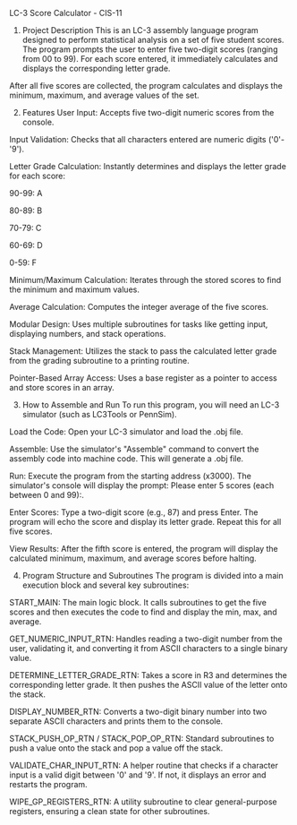 LC-3 Score Calculator - CIS-11
1. Project Description
This is an LC-3 assembly language program designed to perform statistical analysis on a set of five student scores. The program prompts the user to enter five two-digit scores (ranging from 00 to 99). For each score entered, it immediately calculates and displays the corresponding letter grade.

After all five scores are collected, the program calculates and displays the minimum, maximum, and average values of the set.

2. Features
User Input: Accepts five two-digit numeric scores from the console.

Input Validation: Checks that all characters entered are numeric digits ('0'-'9').

Letter Grade Calculation: Instantly determines and displays the letter grade for each score:

90-99: A

80-89: B

70-79: C

60-69: D

0-59: F

Minimum/Maximum Calculation: Iterates through the stored scores to find the minimum and maximum values.

Average Calculation: Computes the integer average of the five scores.

Modular Design: Uses multiple subroutines for tasks like getting input, displaying numbers, and stack operations.

Stack Management: Utilizes the stack to pass the calculated letter grade from the grading subroutine to a printing routine.

Pointer-Based Array Access: Uses a base register as a pointer to access and store scores in an array.

3. How to Assemble and Run
To run this program, you will need an LC-3 simulator (such as LC3Tools or PennSim).

Load the Code: Open your LC-3 simulator and load the .obj file.

Assemble: Use the simulator's "Assemble" command to convert the assembly code into machine code. This will generate a .obj file.

Run: Execute the program from the starting address (x3000). The simulator's console will display the prompt: Please enter 5 scores (each between 0 and 99):.

Enter Scores: Type a two-digit score (e.g., 87) and press Enter. The program will echo the score and display its letter grade. Repeat this for all five scores.

View Results: After the fifth score is entered, the program will display the calculated minimum, maximum, and average scores before halting.

4. Program Structure and Subroutines
The program is divided into a main execution block and several key subroutines:

START_MAIN: The main logic block. It calls subroutines to get the five scores and then executes the code to find and display the min, max, and average.

GET_NUMERIC_INPUT_RTN: Handles reading a two-digit number from the user, validating it, and converting it from ASCII characters to a single binary value.

DETERMINE_LETTER_GRADE_RTN: Takes a score in R3 and determines the corresponding letter grade. It then pushes the ASCII value of the letter onto the stack.

DISPLAY_NUMBER_RTN: Converts a two-digit binary number into two separate ASCII characters and prints them to the console.

STACK_PUSH_OP_RTN / STACK_POP_OP_RTN: Standard subroutines to push a value onto the stack and pop a value off the stack.

VALIDATE_CHAR_INPUT_RTN: A helper routine that checks if a character input is a valid digit between '0' and '9'. If not, it displays an error and restarts the program.

WIPE_GP_REGISTERS_RTN: A utility subroutine to clear general-purpose registers, ensuring a clean state for other subroutines.
